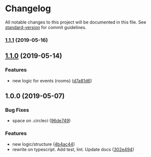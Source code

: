 # Changelog

All notable changes to this project will be documented in this file. See [standard-version](https://github.com/conventional-changelog/standard-version) for commit guidelines.

### [1.1.1](https://github.com/uRepairPC/websocket/compare/v1.1.0...v1.1.1) (2019-05-16)



## [1.1.0](https://github.com/uRepairPC/websocket/compare/v1.0.0...v1.1.0) (2019-05-14)


### Features

* new logic for events (rooms) ([d7a81d6](https://github.com/uRepairPC/websocket/commit/d7a81d6))



## 1.0.0 (2019-05-07)


### Bug Fixes

* space on .circleci ([96de749](https://github.com/uRepairPC/websocket/commit/96de749))


### Features

* new logic/structure ([4b4ac44](https://github.com/uRepairPC/websocket/commit/4b4ac44))
* rewrite on typescript. Add test, lint. Update docs ([302e494](https://github.com/uRepairPC/websocket/commit/302e494))

